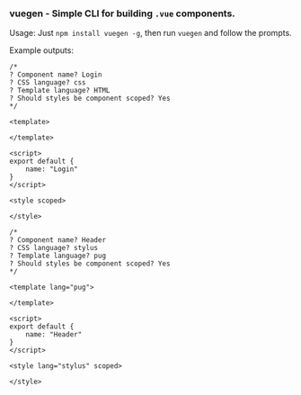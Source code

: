 ### vuegen - Simple CLI for building `.vue` components.

Usage: Just `npm install vuegen -g`, then run `vuegen` and follow the prompts.

Example outputs:
```
/*
? Component name? Login
? CSS language? css
? Template language? HTML
? Should styles be component scoped? Yes
*/

<template>

</template>

<script>
export default {
	name: "Login"
}
</script>

<style scoped>

</style>
```

```
/*
? Component name? Header
? CSS language? stylus
? Template language? pug
? Should styles be component scoped? Yes
*/

<template lang="pug">

</template>

<script>
export default {
	name: "Header"
}
</script>

<style lang="stylus" scoped>

</style>
```
